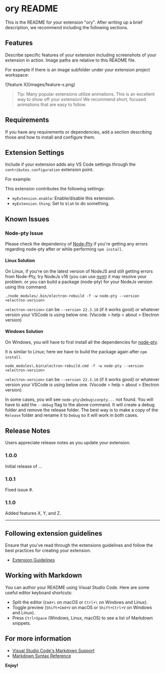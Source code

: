 # ory README

This is the README for your extension "ory". After writing up a brief description, we recommend including the following sections.

## Features

Describe specific features of your extension including screenshots of your extension in action. Image paths are relative to this README file.

For example if there is an image subfolder under your extension project workspace:

\!\[feature X\]\(images/feature-x.png\)

> Tip: Many popular extensions utilize animations. This is an excellent way to show off your extension! We recommend short, focused animations that are easy to follow.

## Requirements

If you have any requirements or dependencies, add a section describing those and how to install and configure them.

## Extension Settings

Include if your extension adds any VS Code settings through the `contributes.configuration` extension point.

For example:

This extension contributes the following settings:

- `myExtension.enable`: Enable/disable this extension.
- `myExtension.thing`: Set to `blah` to do something.

## Known Issues

### Node-pty Issue

Please check the dependency of [Node-Pty](https://github.com/microsoft/node-pty#dependencies) if you're getting any errors regarding node-pty after or while performing `npm install`.

#### Linux Solution

On Linux, if you're on the latest version of NodeJS and still getting errors from Node-Pty, try NodeJs v16 (you can use [nvm](https://github.com/nvm-sh/nvm)) it may resolve your problem. or you can build a package (node-pty) for your NodeJs version using this command.

```
./node_modules/.bin/electron-rebuild -f -w node-pty --version <electron-version>
```

`<electron-version>` can be `--version 22.3.10` (if it works good) or whatever version your VSCode is using below one. (Vscode > help > about > Electron version)

#### Windows Solution

On Windows, you will have to first install all the dependencies for [node-pty](https://github.com/microsoft/node-pty#windows).

It is similar to Linux; here we have to build the package again after `npm install`.

```
node_modules\.bin\electron-rebuild.cmd -f -w node-pty --version <electron-version>
```

`<electron-version>` can be `--version 22.3.10` (if it works good) or whatever version your VSCode is using below one. (Vscode > help > about > Electron version)

In some cases, you will see `node-pty\Debug\conpty...` not found. You will have to add the `--debug` flag to the above command. It will create a debug folder and remove the release folder. The best way is to make a copy of the `Release` folder and rename it to `Debug` so it will work in both cases.

## Release Notes

Users appreciate release notes as you update your extension.

### 1.0.0

Initial release of ...

### 1.0.1

Fixed issue #.

### 1.1.0

Added features X, Y, and Z.

---

## Following extension guidelines

Ensure that you've read through the extensions guidelines and follow the best practices for creating your extension.

- [Extension Guidelines](https://code.visualstudio.com/api/references/extension-guidelines)

## Working with Markdown

You can author your README using Visual Studio Code. Here are some useful editor keyboard shortcuts:

- Split the editor (`Cmd+\` on macOS or `Ctrl+\` on Windows and Linux).
- Toggle preview (`Shift+Cmd+V` on macOS or `Shift+Ctrl+V` on Windows and Linux).
- Press `Ctrl+Space` (Windows, Linux, macOS) to see a list of Markdown snippets.

## For more information

- [Visual Studio Code's Markdown Support](http://code.visualstudio.com/docs/languages/markdown)
- [Markdown Syntax Reference](https://help.github.com/articles/markdown-basics/)

**Enjoy!**
